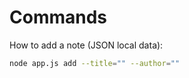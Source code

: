 <!-- How to use -->
# Commands
How to add a note (JSON local data):
```sh
node app.js add --title="" --author=""
```